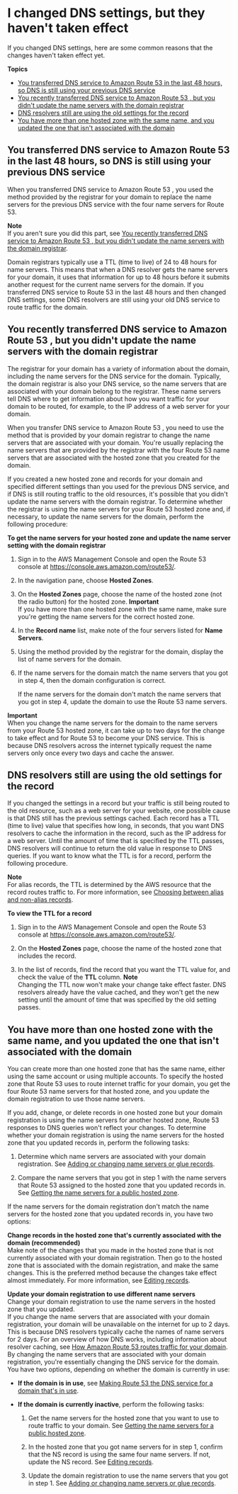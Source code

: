 # I changed DNS settings, but they haven't taken effect<a name="troubleshooting-new-dns-settings-not-in-effect"></a>

If you changed DNS settings, here are some common reasons that the changes haven't taken effect yet\.

**Topics**
+ [You transferred DNS service to Amazon Route 53 in the last 48 hours, so DNS is still using your previous DNS service](#troubleshooting-new-dns-settings-not-in-effect-recent-dns-transfer)
+ [You recently transferred DNS service to Amazon Route 53 , but you didn't update the name servers with the domain registrar](#troubleshooting-new-dns-settings-not-in-effect-recent-transfer-wrong-name-servers)
+ [DNS resolvers still are using the old settings for the record](#troubleshooting-new-dns-settings-not-in-effect-cached-resource-record-set)
+ [You have more than one hosted zone with the same name, and you updated the one that isn't associated with the domain](#troubleshooting-new-dns-settings-not-in-effect-updated-wrong-hosted-zone)

## You transferred DNS service to Amazon Route 53 in the last 48 hours, so DNS is still using your previous DNS service<a name="troubleshooting-new-dns-settings-not-in-effect-recent-dns-transfer"></a>

When you transferred DNS service to Amazon Route 53 , you used the method provided by the registrar for your domain to replace the name servers for the previous DNS service with the four name servers for Route 53\.

**Note**  
If you aren't sure you did this part, see [You recently transferred DNS service to Amazon Route 53 , but you didn't update the name servers with the domain registrar](#troubleshooting-new-dns-settings-not-in-effect-recent-transfer-wrong-name-servers)\.

Domain registrars typically use a TTL \(time to live\) of 24 to 48 hours for name servers\. This means that when a DNS resolver gets the name servers for your domain, it uses that information for up to 48 hours before it submits another request for the current name servers for the domain\. If you transferred DNS service to Route 53 in the last 48 hours and then changed DNS settings, some DNS resolvers are still using your old DNS service to route traffic for the domain\.

## You recently transferred DNS service to Amazon Route 53 , but you didn't update the name servers with the domain registrar<a name="troubleshooting-new-dns-settings-not-in-effect-recent-transfer-wrong-name-servers"></a>

The registrar for your domain has a variety of information about the domain, including the name servers for the DNS service for the domain\. Typically, the domain registrar is also your DNS service, so the name servers that are associated with your domain belong to the registrar\. These name servers tell DNS where to get information about how you want traffic for your domain to be routed, for example, to the IP address of a web server for your domain\.

When you transfer DNS service to Amazon Route 53 , you need to use the method that is provided by your domain registrar to change the name servers that are associated with your domain\. You're usually replacing the name servers that are provided by the registrar with the four Route 53 name servers that are associated with the hosted zone that you created for the domain\.

If you created a new hosted zone and records for your domain and specified different settings than you used for the previous DNS service, and if DNS is still routing traffic to the old resources, it's possible that you didn't update the name servers with the domain registrar\. To determine whether the registrar is using the name servers for your Route 53 hosted zone and, if necessary, to update the name servers for the domain, perform the following procedure:<a name="troubleshooting-new-dns-settings-not-in-effect-recent-transfer-wrong-name-servers-procedure"></a>

**To get the name servers for your hosted zone and update the name server setting with the domain registrar**

1. Sign in to the AWS Management Console and open the Route 53 console at [https://console\.aws\.amazon\.com/route53/](https://console.aws.amazon.com/route53/)\.

1. In the navigation pane, choose **Hosted Zones**\.

1. On the **Hosted Zones** page, choose the name of the hosted zone \(not the radio button\) for the hosted zone\.
**Important**  
If you have more than one hosted zone with the same name, make sure you're getting the name servers for the correct hosted zone\.

1. In the **Record name** list, make note of the four servers listed for **Name Servers**\.

1. Using the method provided by the registrar for the domain, display the list of name servers for the domain\. 

1. If the name servers for the domain match the name servers that you got in step 4, then the domain configuration is correct\.

   If the name servers for the domain don't match the name servers that you got in step 4, update the domain to use the Route 53 name servers\.

**Important**  
When you change the name servers for the domain to the name servers from your Route 53 hosted zone, it can take up to two days for the change to take effect and for Route 53 to become your DNS service\. This is because DNS resolvers across the internet typically request the name servers only once every two days and cache the answer\.

## DNS resolvers still are using the old settings for the record<a name="troubleshooting-new-dns-settings-not-in-effect-cached-resource-record-set"></a>

If you changed the settings in a record but your traffic is still being routed to the old resource, such as a web server for your website, one possible cause is that DNS still has the previous settings cached\. Each record has a TTL \(time to live\) value that specifies how long, in seconds, that you want DNS resolvers to cache the information in the record, such as the IP address for a web server\. Until the amount of time that is specified by the TTL passes, DNS resolvers will continue to return the old value in response to DNS queries\. If you want to know what the TTL is for a record, perform the following procedure\.

**Note**  
For alias records, the TTL is determined by the AWS resource that the record routes traffic to\. For more information, see [Choosing between alias and non\-alias records](resource-record-sets-choosing-alias-non-alias.md)\.<a name="troubleshooting-new-dns-settings-not-in-effect-cached-resource-record-set-procedure"></a>

**To view the TTL for a record**

1. Sign in to the AWS Management Console and open the Route 53 console at [https://console\.aws\.amazon\.com/route53/](https://console.aws.amazon.com/route53/)\.

1. On the **Hosted Zones** page, choose the name of the hosted zone that includes the record\.

1. In the list of records, find the record that you want the TTL value for, and check the value of the **TTL** column\.
**Note**  
Changing the TTL now won't make your change take effect faster\. DNS resolvers already have the value cached, and they won't get the new setting until the amount of time that was specified by the old setting passes\.

## You have more than one hosted zone with the same name, and you updated the one that isn't associated with the domain<a name="troubleshooting-new-dns-settings-not-in-effect-updated-wrong-hosted-zone"></a>

You can create more than one hosted zone that has the same name, either using the same account or using multiple accounts\. To specify the hosted zone that Route 53 uses to route internet traffic for your domain, you get the four Route 53 name servers for that hosted zone, and you update the domain registration to use those name servers\. 

If you add, change, or delete records in one hosted zone but your domain registration is using the name servers for another hosted zone, Route 53 responses to DNS queries won't reflect your changes\. To determine whether your domain registration is using the name servers for the hosted zone that you updated records in, perform the following tasks: 

1. Determine which name servers are associated with your domain registration\. See [Adding or changing name servers or glue records](domain-name-servers-glue-records.md#domain-name-servers-glue-records-adding-changing)\.

1. Compare the name servers that you got in step 1 with the name servers that Route 53 assigned to the hosted zone that you updated records in\. See [Getting the name servers for a public hosted zone](GetInfoAboutHostedZone.md)\.

If the name servers for the domain registration don't match the name servers for the hosted zone that you updated records in, you have two options:

**Change records in the hosted zone that's currently associated with the domain \(recommended\)**  
Make note of the changes that you made in the hosted zone that is not currently associated with your domain registration\. Then go to the hosted zone that is associated with the domain registration, and make the same changes\. This is the preferred method because the changes take effect almost immediately\. For more information, see [Editing records](resource-record-sets-editing.md)\.

**Update your domain registration to use different name servers**  
Change your domain registration to use the name servers in the hosted zone that you updated\.  
If you change the name servers that are associated with your domain registration, your domain will be unavailable on the internet for up to 2 days\. This is because DNS resolvers typically cache the names of name servers for 2 days\. For an overview of how DNS works, including information about resolver caching, see [How Amazon Route 53 routes traffic for your domain](welcome-dns-service.md#welcome-dns-service-how-route-53-routes-traffic)\. 
By changing the name servers that are associated with your domain registration, you're essentially changing the DNS service for the domain\. You have two options, depending on whether the domain is currently in use:  
+ **If the domain is in use**, see [Making Route 53 the DNS service for a domain that's in use](migrate-dns-domain-in-use.md)\.
+ **If the domain is currently inactive**, perform the following tasks:

  1. Get the name servers for the hosted zone that you want to use to route traffic to your domain\. See [Getting the name servers for a public hosted zone](GetInfoAboutHostedZone.md)\.

  1. In the hosted zone that you got name servers for in step 1, confirm that the NS record is using the same four name servers\. If not, update the NS record\. See [Editing records](resource-record-sets-editing.md)\.

  1. Update the domain registration to use the name servers that you got in step 1\. See [Adding or changing name servers or glue records](domain-name-servers-glue-records.md#domain-name-servers-glue-records-adding-changing)\. 